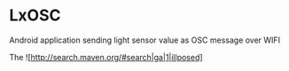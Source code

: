 # LxOSC
Android application sending light sensor value as OSC message over WIFI

The ![http://search.maven.org/#search|ga|1|illposed]
